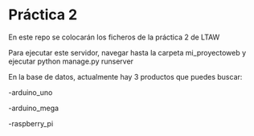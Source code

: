 # Práctica 2

En este repo se colocarán los ficheros de la práctica 2 de LTAW

Para ejecutar este servidor, navegar hasta la carpeta mi_proyectoweb y ejecutar python manage.py runserver

En la base de datos, actualmente hay 3 productos que puedes buscar:


-arduino_uno


-arduino_mega


-raspberry_pi

